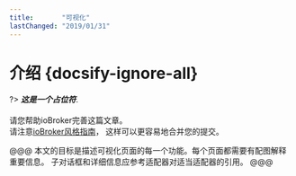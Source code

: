 ```yaml
---
title:       "可视化"
lastChanged: "2019/01/31"
---
```


# 介绍 {docsify-ignore-all}

?> ***这是一个占位符***.
   <br><br>
   请您帮助ioBroker完善这篇文章。  
   请注意[ioBroker风格指南][]，
   这样可以更容易地合并您的提交。

   @@@
   本文的目标是描述可视化页面的每一个功能。每个页面都需要有配图解释重要信息。
   子对话框和详细信息应参考适配器对适当适配器的引用。
   @@@

[ioBroker风格指南]: _zh-cn/community/styleguidedoc
